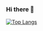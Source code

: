 ### Hi there 👋

[![Top Langs](https://github-readme-stats.vercel.app/api/top-langs/?username=ericsalvi)](https://github.com/anuraghazra/github-readme-stats)


<!--
**ericsalvi/ericsalvi** is a ✨ _special_ ✨ repository because its `README.md` (this file) appears on your GitHub profile.

Here are some ideas to get you started:

- 🔭 I’m currently working on ...
- 🌱 I’m currently learning ...
- 👯 I’m looking to collaborate on ...
- 🤔 I’m looking for help with ...
- 💬 Ask me about ...
- 📫 How to reach me: ...
- 😄 Pronouns: ...
- ⚡ Fun fact: ...
-->
